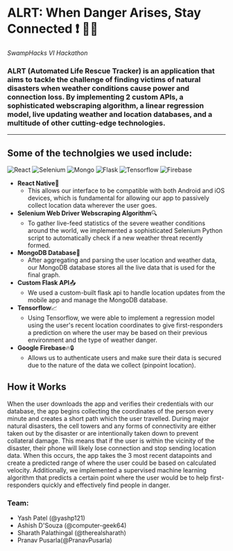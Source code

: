 # ALRT: When Danger Arises, Stay Connected :exclamation: :fire_engine::dash:

*SwampHacks VI Hackathon*
### ALRT (Automated Life Rescue Tracker) is an application that aims to tackle the challenge of finding victims of natural disasters when weather conditions cause power and connection loss. By implementing 2 custom APIs, a sophisticated webscraping algorithm, a linear regression model, live updating weather and location databases, and a multitude of other cutting-edge technologies. ###
---
## Some of the technolgies we used include: ##
  ![React](https://img.icons8.com/ios/150/000000/react-native.png)
  ![Selenium](https://github.com/computer-geek64/alrt/blob/master/assets/img/Selenium.png)
  ![Mongo](https://github.com/computer-geek64/alrt/blob/master/assets/img/mongo2.png)
  ![Flask](https://www.olirowan.xyz/static/images/icons/flask-plain.svg)
  ![Tensorflow](https://github.com/computer-geek64/alrt/blob/master/assets/img/tensor.png)
  ![Firebase](https://github.com/computer-geek64/alrt/blob/master/assets/img/firebase2.png)
    
* **React Native**:iphone:
  * This allows our interface to be compatible with both Android and iOS devices, which is fundamental for allowing our app to passively collect location data wherever the user goes.
* **Selenium Web Driver Webscraping Algorithm**:mag:
  * To gather live-feed statistics of the severe weather conditions around the world, we implemented a sophisticated Selenium Python script to automatically check if a new weather threat recently formed.
* **MongoDB Database**:page_facing_up:
  * After aggregating and parsing the user location and weather data, our MongoDB database stores all the live data that is used for the final graph.
* **Custom Flask API**:outbox_tray:
  * We used a custom-built flask api to handle location updates from the mobile app and manage the MongoDB database.
* **Tensorflow**:chart_with_upwards_trend:
  * Using Tensorflow, we were able to implement a regression model using the user's recent location coordinates to give first-responders a prediction on where the user may be based on their previous environment and the type of weather danger.
* **Google Firebase**:fire::lock:
  * Allows us to authenticate users and make sure their data is secured due to the nature of the data we collect (pinpoint location).

## How it Works ##

When the user downloads the app and verifies their credentials with our database, the app begins collecting the coordinates of the person every minute and creates a short path which the user travelled. During major natural disasters, the cell towers and any forms of connectivity are either taken out by the disaster or are intentionally taken down to prevent collateral damage. This means that if the user is within the vicinity of the disaster, their phone will likely lose connection and stop sending location data. When this occurs, the app takes the 3 most recent datapoints and create a predicted range of where the user could be based on calculated velocity. Additionally, we implemented a supervised machine learning algorithm that predicts a certain point where the user would be to help first-responders quickly and effectively find people in danger.

 ### Team: ###
* Yash Patel (@yashp121)
* Ashish D'Souza (@computer-geek64)
* Sharath Palathingal (@therealsharath)
* Pranav Pusarla(@PranavPusarla)
